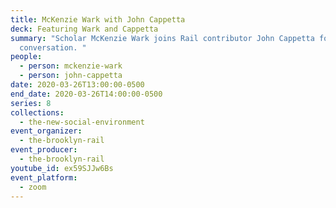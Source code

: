 ```yaml
---
title: McKenzie Wark with John Cappetta
deck: Featuring Wark and Cappetta
summary: "Scholar McKenzie Wark joins Rail contributor John Cappetta for a
  conversation. "
people:
  - person: mckenzie-wark
  - person: john-cappetta
date: 2020-03-26T13:00:00-0500
end_date: 2020-03-26T14:00:00-0500
series: 8
collections:
  - the-new-social-environment
event_organizer:
  - the-brooklyn-rail
event_producer:
  - the-brooklyn-rail
youtube_id: ex59SJJw6Bs
event_platform:
  - zoom
---
```


